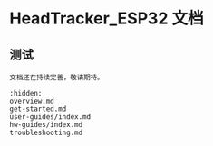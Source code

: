 # HeadTracker_ESP32 文档

## 测试

```{note}
文档还在持续完善，敬请期待。
```

```{toctree}
:hidden:
overview.md
get-started.md
user-guides/index.md
hw-guides/index.md
troubleshooting.md
```